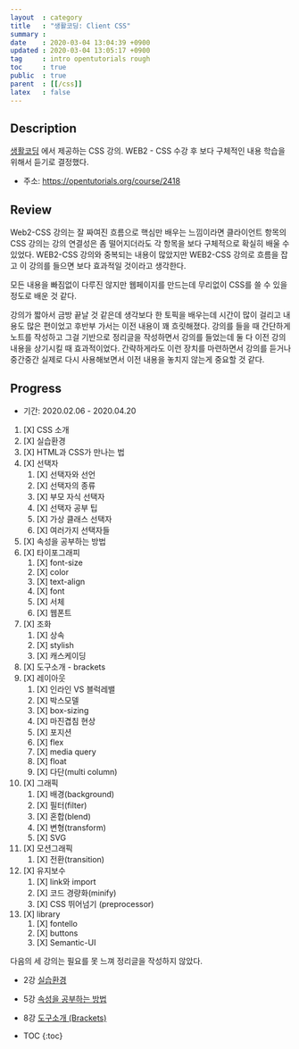 ```yaml
---
layout  : category
title   : "생활코딩: Client CSS"
summary : 
date    : 2020-03-04 13:04:39 +0900
updated : 2020-03-04 13:05:17 +0900
tag     : intro opentutorials rough
toc     : true
public  : true
parent  : [[/css]]
latex   : false
---
```


## Description

[생활코딩](https://opentutorials.org/course/1) 에서 제공하는 CSS 강의. WEB2 - CSS 수강 후 보다 구체적인 내용 학습을 위해서 듣기로 결정했다.

* 주소: https://opentutorials.org/course/2418

## Review

Web2-CSS 강의는 잘 짜여진 흐름으로 핵심만 배우는 느낌이라면 클라이언트 항목의 CSS 강의는 강의 연결성은 좀 떨어지더라도 각 항목을 보다 구체적으로 확실히 배울 수 있었다. WEB2-CSS 강의와 중복되는 내용이 많았지만 WEB2-CSS 강의로 흐름을 잡고 이 강의를 들으면 보다 효과적일 것이라고 생각한다.

모든 내용을 빠짐없이 다루진 않지만 웹페이지를 만드는데 무리없이 CSS를 쓸 수 있을 정도로 배운 것 같다.

강의가 짧아서 금방 끝날 것 같은데 생각보다 한 토픽을 배우는데 시간이 많이 걸리고 내용도 많은 편이었고 후반부 가서는 이전 내용이 꽤 흐릿해졌다. 강의를 들을 때 간단하게 노트를 작성하고 그걸 기반으로 정리글을 작성하면서 강의를 들었는데 둘 다 이전 강의내용을 상기시킬 때 효과적이었다. 간략하게라도 이런 장치를 마련하면서 강의를 듣거나 중간중간 실제로 다시 사용해보면서 이전 내용을 놓치지 않는게 중요할 것 같다.

## Progress

* 기간: 2020.02.06 - 2020.04.20

1. [X] CSS 소개
1. [X] 실습환경
1. [X] HTML과 CSS가 만나는 법
1. [X] 선택자
    1. [X] 선택자와 선언
    1. [X] 선택자의 종류
    1. [X] 부모 자식 선택자
    1. [X] 선택자 공부 팁
    1. [X] 가상 클래스 선택자
    1. [X] 여러가지 선택자들
1. [X] 속성을 공부하는 방법
1. [X] 타이포그래피
    1. [X] font-size
    1. [X] color
    1. [X] text-align
    1. [X] font
    1. [X] 서체
    1. [X] 웹폰트
1. [X] 조화
    1. [X] 상속
    1. [X] stylish
    1. [X] 캐스케이딩
1. [X] 도구소개 - brackets
1. [X] 레이아웃
    1. [X] 인라인 VS 블럭레밸
    1. [X] 박스모델
    1. [X] box-sizing
    1. [X] 마진겹침 현상
    1. [X] 포지션
    1. [X] flex
    1. [X] media query
    1. [X] float
    1. [X] 다단(multi column)
1. [X] 그래픽
    1. [X] 배경(background)
    1. [X] 필터(filter)
    1. [X] 혼합(blend)
    1. [X] 변형(transform)
    1. [X] SVG
1. [X] 모션그래픽
    1. [X] 전환(transition)
1. [X] 유지보수
    1. [X] link와 import
    1. [X] 코드 경량화(minify)
    1. [X] CSS 뛰어넘기 (preprocessor)
1. [X] library
    1. [X] fontello
    1. [X] buttons
    1. [X] Semantic-UI

다음의 세 강의는 필요를 못 느껴 정리글을 작성하지 않았다.

* 2강 [실습환경](https://opentutorials.org/course/2418/13339)
* 5강 [속성을 공부하는 방법](https://opentutorials.org/course/2418/13357)
* 8강 [도구소개 (Brackets)](https://opentutorials.org/course/2418/13455)

* TOC
{:toc}
